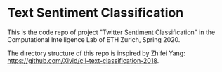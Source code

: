 # Text Sentiment Classification
This is the code repo of project "Twitter Sentiment Classification" in the Computational Intelligence Lab of ETH Zurich, 
Spring 2020. 

The directory structure of this repo is inspired by Zhifei Yang: https://github.com/Xivid/cil-text-classification-2018.